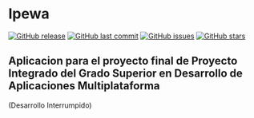 # Ipewa
[![GitHub release](https://img.shields.io/github/release/C-Rater/Ipewa-v2.svg)]()
[![GitHub last commit](https://img.shields.io/github/last-commit/C-Rater/Ipewa-v2.svg)]()
[![GitHub issues](https://img.shields.io/github/issues/C-Rater/Ipewa-v2.svg)]()
[![GitHub stars](https://img.shields.io/github/stars/C-Rater/Ipewa-v2.svg)]()
## Aplicacion para el proyecto final de Proyecto Integrado del Grado Superior en Desarrollo de Aplicaciones Multiplataforma
(Desarrollo Interrumpido)

